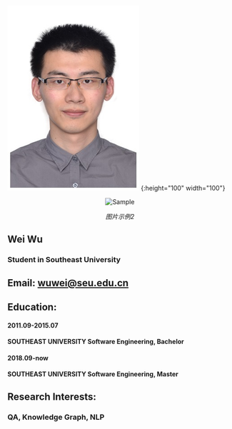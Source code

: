 
![Image](./picture.jpg) {:height="100" width="100"}
<p align="center">
	<img src="https://img-blog.csdn.net/20180904102458446?watermark/2/text/aHR0cHM6Ly9ibG9nLmNzZG4ubmV0L2xvdmVjaHJpczAw/font/5a6L5L2T/fontsize/400/fill/I0JBQkFCMA==/dissolve/70" alt="Sample"  width="250" height="140">
	<p align="center">
		<em>图片示例2</em>
	</p>
</p>

## Wei Wu

### Student in Southeast University

## Email: wuwei@seu.edu.cn

## Education:
#### 2011.09-2015.07 
#### SOUTHEAST UNIVERSITY  Software Engineering, Bachelor
#### 2018.09-now     
#### SOUTHEAST UNIVERSITY  Software Engineering, Master

## Research Interests:
### QA, Knowledge Graph, NLP

